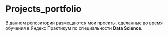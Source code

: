 # Projects_portfolio
В данном репозитории размещаются мои проекты, сделанные во время обучения в Яндекс Практикум по специальности **Data Science**.

